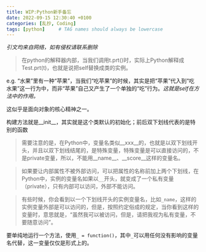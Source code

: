 ```yaml
---
title: WIP:Python新手备忘
date: 2022-09-15 12:30:40 +0100
categories: [乱抄, Coding]
tags: [python]     # TAG names should always be lowercase
---
```

*引文均来自网络，如有侵权请联系删除*

> 在python的解释器内部，当我们调用t.prt()时，实际上Python解释成Test.prt(t)，也就是说把self替换成类的实例。

e.g. “水果”里有一种“苹果”，当我们“吃苹果”的时候，其实是把“苹果”代入到“吃水果”这一行为中，而非“苹果”自己又产生了一个单独的“吃”行为。*这就是self在方法中的作用。*

这似乎是面向对象的核心精神之一。

构建方法就是__init__，其实就是这个类默认的初始化；前后双下划线代表的是特别的函数

> 需要注意的是，在Python中，变量名类似__xxx__的，也就是以双下划线开头，并且以双下划线结尾的，是特殊变量，特殊变量是可以直接访问的，不是private变量，所以，不能用__name__、__score__这样的变量名。

> 如果要让内部属性不被外部访问，可以把属性的名称前加上两个下划线，在Python中，实例的变量名如果以`__`开头，就变成了一个私有变量（private），只有内部可以访问，外部不能访问。

> 有些时候，你会看到以一个下划线开头的实例变量名，比如`_name`，这样的实例变量外部是可以访问的，但是，按照约定俗成的规定，当你看到这样的变量时，意思就是，“虽然我可以被访问，但是，请把我视为私有变量，不要随意访问”。 

要单纯地运行一个方法，使用`_ = function()`，其中`_`可以用任何没有影响的变量名代替，这一变量仅仅是形式上的。
